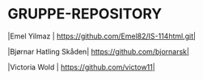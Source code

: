 # GRUPPE-REPOSITORY

|Emel Yilmaz | https://github.com/Emel82/IS-114html.git|

|Bjørnar Hatling Skåden| https://github.com/bjornarsk|

|Victoria Wold | https://github.com/victow11|
